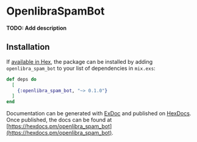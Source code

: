 # OpenlibraSpamBot

**TODO: Add description**

## Installation

If [available in Hex](https://hex.pm/docs/publish), the package can be installed
by adding `openlibra_spam_bot` to your list of dependencies in `mix.exs`:

```elixir
def deps do
  [
    {:openlibra_spam_bot, "~> 0.1.0"}
  ]
end
```

Documentation can be generated with [ExDoc](https://github.com/elixir-lang/ex_doc)
and published on [HexDocs](https://hexdocs.pm). Once published, the docs can
be found at [https://hexdocs.pm/openlibra_spam_bot](https://hexdocs.pm/openlibra_spam_bot).

